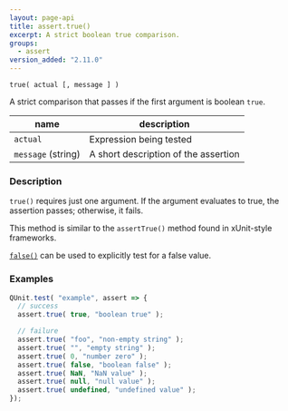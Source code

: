 ```yaml
---
layout: page-api
title: assert.true()
excerpt: A strict boolean true comparison.
groups:
  - assert
version_added: "2.11.0"
---
```


`true( actual [, message ] )`

A strict comparison that passes if the first argument is boolean `true`.

| name | description |
|------|-------------|
| `actual` | Expression being tested |
| `message` (string) | A short description of the assertion |

### Description

`true()` requires just one argument. If the argument evaluates to true, the assertion passes; otherwise, it fails.

This method is similar to the `assertTrue()` method found in xUnit-style frameworks.

[`false()`](./false.md) can be used to explicitly test for a false value.

### Examples

```js
QUnit.test( "example", assert => {
  // success
  assert.true( true, "boolean true" );

  // failure
  assert.true( "foo", "non-empty string" );
  assert.true( "", "empty string" );
  assert.true( 0, "number zero" );
  assert.true( false, "boolean false" );
  assert.true( NaN, "NaN value" );
  assert.true( null, "null value" );
  assert.true( undefined, "undefined value" );
});
```

